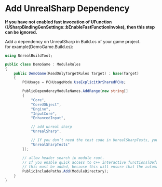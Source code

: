 # Add UnrealSharp Dependency

**If you have not enabled fast invocation of UFunction (USharpBindingGenSettings::bEnableFastFunctionInvoke), then this step can be ignored.**  

Add a dependency on UnrealSharp in Build.cs of your game project.  
for example(DemoGame.Build.cs):   

```C#
using UnrealBuildTool;

public class DemoGame : ModuleRules
{
	public DemoGame(ReadOnlyTargetRules Target) : base(Target)
	{
		PCHUsage = PCHUsageMode.UseExplicitOrSharedPCHs;

		PublicDependencyModuleNames.AddRange(new string[] 
		{ 
			"Core", 
			"CoreUObject", 
			"Engine",
			"InputCore", 
			"EnhancedInput", 

			// add unreal sharp
			"UnrealSharp", 

			// If you don’t need the test code in UnrealSharpTests, you don’t need to add this.
			"UnrealSharpTests"
		});

		// allow header search in module root.
		// If you enable quick access to C++ interactive functions[Default On],
		// this must be added, because this will ensure that the automatically generated interactive functions can correctly find the header file.
		PublicIncludePaths.Add(ModuleDirectory);
	}
}

```